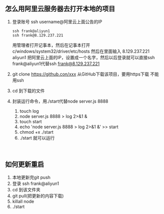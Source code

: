 ## 怎么用阿里云服务器去打开本地的项目
1. 登录账号 ssh username@阿里云上面公告的IP
   ```
   ssh frank@aliyun1
   ssh frank@8.129.237.221
   ```
   用管理者打开记事本，然后在记事本打开c/windows/system32/driver/etc/hosts
   然后在里面输入
   8.129.237.221 aliyun1
   把阿里云上面的IP，设置成一个名字，然后以后登录就可以直接ssh frank@aliyun1代替ssh frank@8.129.237.221

2. git clone https://github.con/xxx
   从GitHub下载该项目，要用https下载 不能用ssh

3. cd 到下载的文件

4. 封装运行命令，用./start代替node server.js 8888
   1. touch log
   2. node server.js 8888 > log 2>&1 &
   3. touch start
   4. echo 'node server.js 8888 > log 2>&1 &' >> start
   5. chmod +x ./start
   6. ./start 就可以运行

<br>

## 如何更新重启  
1. 本地更新完git push
2. 登录 ssh frank@aliyun1
3. cd 到该文件夹
4. git pull(把更新的内容下载)
5. killall node
6. ./start
   
